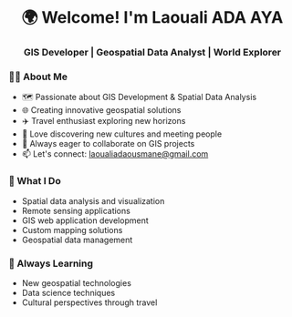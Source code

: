 <h1 align="center">🌍 Welcome! I'm Laouali ADA AYA</h1>
<h3 align="center">GIS Developer | Geospatial Data Analyst | World Explorer</h3>

### 👨‍💻 About Me
- 🗺️ Passionate about GIS Development & Spatial Data Analysis
- 🌐 Creating innovative geospatial solutions
- ✈️ Travel enthusiast exploring new horizons
- 🤝 Love discovering new cultures and meeting people
- 🚀 Always eager to collaborate on GIS projects
- 📫 Let's connect: laoualiadaousmane@gmail.com

### 🔭 What I Do
- Spatial data analysis and visualization
- Remote sensing applications
- GIS web application development
- Custom mapping solutions
- Geospatial data management

### 🌱 Always Learning
- New geospatial technologies
- Data science techniques
- Cultural perspectives through travel
